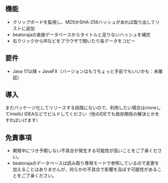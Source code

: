 ## 機能

- クリップボードを監視し、MD5かSHA-256ハッシュがあれば取り出してリストに追加
- beatorajaの楽曲データベースからタイトルと足りないハッシュを補完
- 右クリックからIRなどをブラウザで開いたり各データをコピー

## 要件

- Java 17以降 + JavaFX（バージョンはもうちょっと手前でもいいかも：未確認）

## 導入

まだパッケージ化してリリースする段階にないので、利用したい場合はcloneしてIntelliJ IDEAなどでビルドしてください（他のIDEでも依存関係の解決とかをすればいけます）

## 免責事項

- 開発中につき予期しない不具合が発生する可能性が高いことをご了承ください。
- beatorajaのデータベースは読み取り専用モードで参照しているので変更を加えることはありませんが、何らかの不具合で影響を及ぼす可能性があることをご了承ください。

